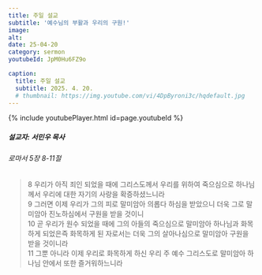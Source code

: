 ```yaml
---
title: 주일 설교
subtitle: '예수님의 부활과 우리의 구원!'
image: 
alt:
date: 25-04-20
category: sermon
youtubeId: JpM0Hu6FZ9o

caption:
  title: 주일 설교
  subtitle: 2025. 4. 20.
  # thumbnail: https://img.youtube.com/vi/4DpByroni3c/hqdefault.jpg
---
```

{% include youtubePlayer.html id=page.youtubeId %}

##### 설교자: 서민우 목사  

###### 로마서 5장 8-11절  

> 8 우리가 아직 죄인 되었을 때에 그리스도께서 우리를 위하여 죽으심으로 하나님께서 우리에 대한 자기의 사랑을 확증하셨느니라  
> 9 그러면 이제 우리가 그의 피로 말미암아 의롭다 하심을 받았으니 더욱 그로 말미암아 진노하심에서 구원을 받을 것이니  
> 10 곧 우리가 원수 되었을 때에 그의 아들의 죽으심으로 말미암아 하나님과 화목하게 되었은즉 화목하게 된 자로서는 더욱 그의 살아나심으로 말미암아 구원을 받을 것이니라  
> 11 그뿐 아니라 이제 우리로 화목하게 하신 우리 주 예수 그리스도로 말미암아 하나님 안에서 또한 즐거워하느니라  
